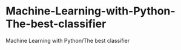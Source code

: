 # Machine-Learning-with-Python-The-best-classifier
Machine Learning with Python/The best classifier
